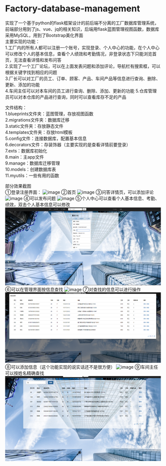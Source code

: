 # Factory-database-management
实现了一个基于python的flask框架设计的前后端不分离的工厂数据库管理系统，前端部分用到了js、vue、jq的相关知识，后端用flask蓝图管理视图函数，数据库采用MySQL，用到了Bootstrap美化界面<br/>
主要实现的功能：<br/>
1.工厂内的所有人都可以注册一个账号，实现登录、个人中心的功能，在个人中心可以修改个人的基本信息，查看个人绩效和考勤情况，非登录状态下只能浏览首页，无法查看详情和发布问答<br/>
2.实现了一个工厂论坛，可以在上面发表问题和添加评论，导航栏有搜索框，可以根据关键字找到相应的问题<br/> 
3.厂长可以对工厂的员工、订单、顾客、产品、车间产品等信息进行查询、删除、更新、添加的功能<br/>
4.车间主任可以对本车间的员工进行查询、删除、添加、更新的功能  5.仓库管理员可以对本仓库的产品进行查询，同时可以查看库存不足的产品<br/>

文件结构：<br/>
1.blueprints文件夹：蓝图管理，存放视图函数<br/>
2.migrations文件夹：数据库迁移<br/>
3.static文件夹：存放静态文件<br/>
4.templates文件夹：存放html模板<br/>
5.config文件：连接数据库，配置基本信息<br/>
6.decorators文件：存装饰器（主要实现的是查看详情前要登录）<br/>
7.exts：数据库初始化<br/>
8.main：主app文件<br/>
9.manage：数据库迁移管理<br/>
10.models：创建数据库表<br/>
11.myutils：一些有用的函数<br/>


部分效果截图<br/>
①登录注册界面：
![image](https://github.com/H-JW0829/Factory-database-management/blob/master/images/1.png)
②首页
![image](https://github.com/H-JW0829/Factory-database-management/blob/master/images/2.png)
③问答详情页，可以添加评论
![image](https://github.com/H-JW0829/Factory-database-management/blob/master/images/3.png)
④可以发布问题
![image](https://github.com/H-JW0829/Factory-database-management/blob/master/images/6.png)
⑤个人中心可以查看个人基本信息、考勤、绩效，双击个人基本信息可以修改
![image](https://github.com/H-JW0829/Factory-database-management/blob/master/images/4.png)
⑥可以在管理界面按信息查找
![image](https://github.com/H-JW0829/Factory-database-management/blob/master/images/5.png)
⑦对查找的信息可以进行操作
![image](https://github.com/H-JW0829/Factory-database-management/blob/master/images/7.png)
⑧可以添加信息（这个功能实现的说实话还不是很方便）
![image](https://github.com/H-JW0829/Factory-database-management/blob/master/images/8.png)
⑨车间主任可以按姓名精确查找
![image](https://github.com/H-JW0829/Factory-database-management/blob/master/images/9.png)

